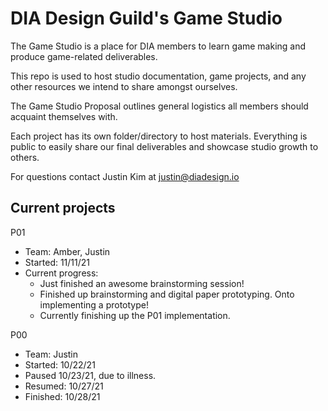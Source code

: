 # DIA Design Guild's Game Studio

The Game Studio is a place for DIA members to learn game making and produce game-related deliverables.

This repo is used to host studio documentation, game projects, and any other resources we intend to share amongst ourselves.

The Game Studio Proposal outlines general logistics all members should acquaint themselves with.

Each project has its own folder/directory to host materials. Everything is public to easily share our final deliverables and showcase studio growth to others.

For questions contact Justin Kim at justin@diadesign.io

## Current projects

P01

- Team: Amber, Justin
- Started: 11/11/21
- Current progress: 
  - Just finished an awesome brainstorming session!
  - Finished up brainstorming and digital paper prototyping. Onto implementing a prototype!
  - Currently finishing up the P01 implementation.

P00

- Team: Justin
- Started: 10/22/21
- Paused 10/23/21, due to illness.
- Resumed: 10/27/21
- Finished: 10/28/21